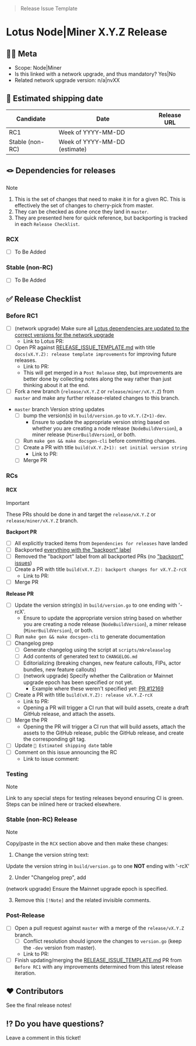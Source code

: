 > Release Issue Template

# Lotus Node|Miner X.Y.Z Release

[//]: # (Below are non-visible steps intended for the issue creator)
[//]: # (Start an issue with title "[WIP] Lotus Node|Miner vX.Y.Z" and adjust the title for whether it's a Node or Miner release.)
[//]: # (Copy in the content of https://github.com/filecoin-project/lotus/blob/master/documentation/misc/RELEASE_ISSUE_TEMPLATE.md)
[//]: # (Find/Replace "X.Y.Z" with the actual values.)
[//]: # (Copy/paste the "Release Checklist > RCX" section to "Release Checklist > Stable \(non-RC\) Release" and apply the "diff" called out there.)
[//]: # (Find/Replace "RCX" with "RC1".)
[//]: # (If this isn't a release tied to a network upgrade, remove all items with "\(network upgrade\)")
[//]: # (Adjust the "Meta" section values.)
[//]: # (Apply the `tpm` label to the issue)
[//]: # (Create the issue)
[//]: # (Pin the issue on GitHub)

## 😶‍🌫 Meta
* Scope: Node|Miner
* Is this linked with a network upgrade, and thus mandatory? Yes|No
* Related network upgrade version: n/a|nvXX

## 🚢 Estimated shipping date

[//]: # (If/when we know an exact date, remove the "week of".)
[//]: # (If a date week is an estimate, annotate with "estimate".)

| Candidate | Date | Release URL |
|-----------|------|-------------|
| RC1 | Week of YYYY-MM-DD | |
| Stable (non-RC) | Week of YYYY-MM-DD (estimate) | |

## 🪢 Dependencies for releases
> [!NOTE]
> 1. This is the set of changes that need to make it in for a given RC.  This is effectively the set of changes to cherry-pick from master.  
> 2. They can be checked as done once they land in `master`.  
> 3. They are presented here for quick reference, but backporting is tracked in each `Release Checklist`.

[//]: # (Copy/paste this for each RC, and increment "X")
### RCX
- [ ] To Be Added

### Stable (non-RC)
- [ ] To Be Added

## ✅ Release Checklist

### Before RC1
- [ ] (network upgrade) Make sure all [Lotus dependencies are updated to the correct versions for the network upgrade](https://github.com/filecoin-project/lotus/blob/master/documentation/misc/Update_Dependencies_Lotus.md)
   - Link to Lotus PR:
- [ ] Open PR against [RELEASE_ISSUE_TEMPLATE.md](https://github.com/filecoin-project/lotus/blob/master/documentation/misc/RELEASE_ISSUE_TEMPLATE.md) with title `docs(vX.Y.Z): release template improvements` for improving future releases.
   - Link to PR:  
   - This will get merged in a `Post Release` step, but improvements are better done by collecting notes along the way rather than just thinking about it at the end.
- [ ] Fork a new branch (`release/vX.Y.Z` or `release/miner/vX.Y.Z`) from `master` and make any further release-related changes to this branch.
- `master` branch Version string updates
   - [ ] bump the version(s) in `build/version.go` to `vX.Y.(Z+1)-dev`. 
      - Ensure to update the appropriate version string based on whether you are creating a node release (`NodeBuildVersion`), a miner release (`MinerBuildVersion`), or both.
   - [ ] Run `make gen && make docsgen-cli` before committing changes.
   - [ ] Create a PR with title `build(vX.Y.Z+1): set initial version string`
     - Link to PR: 
   - [ ] Merge PR

### RCs

[//]: # (Copy/paste this "RCX" section for each additional RC, and increment "X")
#### RCX
> [!IMPORTANT]
> These PRs should be done in and target the `release/vX.Y.Z` or `release/miner/vX.Y.Z` branch.

**Backport PR**
- [ ] All explicitly tracked items from `Dependencies for releases` have landed
- [ ] Backported [everything with the "backport" label](https://github.com/filecoin-project/lotus/issues?q=label%3Arelease%2Fbackport+) 
- [ ] Removed the "backport" label from all backported PRs (no ["backport" issues](https://github.com/filecoin-project/lotus/issues?q=label%3Arelease%2Fbackport+))
- [ ] Create a PR with title `build(vX.Y.Z): backport changes for vX.Y.Z-rcX`
   - Link to PR: 
- [ ] Merge PR 

**Release PR**
- [ ] Update the version string(s) in `build/version.go` to one ending with '-rcX'. 
    - Ensure to update the appropriate version string based on whether you are creating a node release (`NodeBuildVersion`), a miner release (`MinerBuildVersion`), or both.
- [ ] Run `make gen && make docsgen-cli` to generate documentation
- [ ] Changelog prep
   - [ ] Generate changelog using the script at `scripts/mkreleaselog`
   - [ ] Add contents of generated text to `CHANGELOG.md`
   - [ ] Editorializing (breaking changes, new feature callouts, FIPs, actor bundles, new feature callouts)
   - [ ] (network upgrade) Specify whether the Calibration or Mainnet upgrade epoch has been specified or not yet.
      - Example where these weren't specified yet: [PR #12169](https://github.com/filecoin-project/lotus/pull/12169)
- [ ] Create a PR with title `build(vX.Y.Z): release vX.Y.Z-rcX`
   - Link to PR: 
   - Opening a PR will trigger a CI run that will build assets, create a draft GitHub release, and attach the assets.
- [ ] Merge the PR
   - Opening the PR will trigger a CI run that will build assets, attach the assets to the GitHub release, public the GitHub release, and create the corresponding git tag.
 - [ ] Update `🚢 Estimated shipping date` table
 - [ ] Comment on this issue announcing the RC
    - Link to issue comment:   

### Testing
> [!NOTE]
> Link to any special steps for testing releases beyond ensuring CI is green.  Steps can be inlined here or tracked elsewhere.

### Stable (non-RC) Release

[//]: # (This "NOTE" below with the "diff" to apply to the "RC copy/pasted content" is here to avoid the duplication in the template itself.)
[//]: # (This is done as a visible NOTE rather than a comment to make sure it's clear what needs to be added to this section.)
[//]: # (These comments ^^^ can be removed once the NOTE steps below are completed.)
> [!NOTE]
> Copy/paste in the `RCX` section above and then make these changes:
> 1. Change the version string text:
> 
> Update the version string in `build/version.go` to one **NOT** ending with '-rcX'
>
> 2. Under "Changelog prep", add
> 
> (network upgrade) Ensure the Mainnet upgrade epoch is specified.
> 
> 3. Remove this `[!Note]` and the related invisible comments.

### Post-Release

- [ ] Open a pull request against `master` with a merge of the `release/vX.Y.Z` branch. 
   - [ ] Conflict resolution should ignore the changes to `version.go` (keep the `-dev` version from master). 
   - Link to PR: 
- [ ] Finish updating/merging the [RELEASE_ISSUE_TEMPLATE.md](https://github.com/filecoin-project/lotus/blob/master/documentation/misc/RELEASE_ISSUE_TEMPLATE.md) PR from `Before RC1` with any improvements determined from this latest release iteration.

## ❤️ Contributors

See the final release notes!

## ⁉️ Do you have questions?

Leave a comment in this ticket!